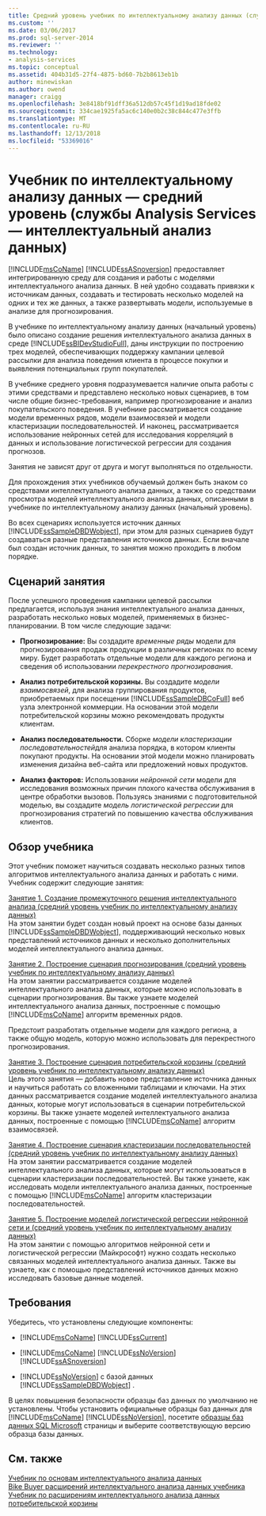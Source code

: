 ```yaml
---
title: Средний уровень учебник по интеллектуальному анализу данных (службы Analysis Services — Интеллектуальный анализ данных) | Документация Майкрософт
ms.custom: ''
ms.date: 03/06/2017
ms.prod: sql-server-2014
ms.reviewer: ''
ms.technology:
- analysis-services
ms.topic: conceptual
ms.assetid: 404b31d5-27f4-4875-bd60-7b2b8613eb1b
author: minewiskan
ms.author: owend
manager: craigg
ms.openlocfilehash: 3e8418bf91dff36a512db57c45f1d19ad18fde02
ms.sourcegitcommit: 334cae1925fa5ac6c140e0b2c38c844c477e3ffb
ms.translationtype: MT
ms.contentlocale: ru-RU
ms.lasthandoff: 12/13/2018
ms.locfileid: "53369016"
---
```

# <a name="intermediate-data-mining-tutorial-analysis-services---data-mining"></a>Учебник по интеллектуальному анализу данных — средний уровень (службы Analysis Services — интеллектуальный анализ данных)
  [!INCLUDE[msCoName](../includes/msconame-md.md)] [!INCLUDE[ssASnoversion](../includes/ssasnoversion-md.md)] предоставляет интегрированную среду для создания и работы с моделями интеллектуального анализа данных. В ней удобно создавать привязки к источникам данных, создавать и тестировать несколько моделей на одних и тех же данных, а также развертывать модели, используемые в анализе для прогнозирования.  
  
 В учебнике по интеллектуальному анализу данных (начальный уровень) было описано создание решения интеллектуального анализа данных в среде [!INCLUDE[ssBIDevStudioFull](../includes/ssbidevstudiofull-md.md)], даны инструкции по построению трех моделей, обеспечивающих поддержку кампании целевой рассылки для анализа поведения клиента в процессе покупки и выявления потенциальных групп покупателей.  
  
 В учебнике среднего уровня подразумевается наличие опыта работы с этими средствами и представлено несколько новых сценариев, в том числе общие бизнес-требования, например прогнозирование и анализ покупательского поведения. В учебнике рассматривается создание модели временных рядов, модели взаимосвязей и модели кластеризации последовательностей. И наконец, рассматривается использование нейронных сетей для исследования корреляций в данных и использование логистической регрессии для создания прогнозов.  
  
 Занятия не зависят друг от друга и могут выполняться по отдельности.  
  
 Для прохождения этих учебников обучаемый должен быть знаком со средствами интеллектуального анализа данных, а также со средствами просмотра моделей интеллектуального анализа данных, описанными в учебнике по интеллектуальному анализу данных (начальный уровень).  
  
 Во всех сценариях используется источник данных [!INCLUDE[ssSampleDBDWobject](../includes/sssampledbdwobject-md.md)], при этом для разных сценариев будут создаваться разные представления источников данных. Если вначале был создан источник данных, то занятия можно проходить в любом порядке.  
  
## <a name="lesson-scenarios"></a>Сценарий занятия  
 После успешного проведения кампании целевой рассылки предлагается, используя знания интеллектуального анализа данных, разработать несколько новых моделей, применяемых в бизнес-планировании. В том числе следующие задачи:  
  
-   **Прогнозирование:** Вы создадите *временные ряды* модели для прогнозирования продаж продукции в различных регионах по всему миру. Будет разработать отдельные модели для каждого региона и сведения об использовании *перекрестного прогнозирования*.  
  
-   **Анализ потребительской корзины.** Вы создадите *модели взаимосвязей*, для анализа группирования продуктов, приобретаемых при посещении [!INCLUDE[ssSampleDBCoFull](../includes/sssampledbcofull-md.md)] веб узла электронной коммерции. На основании этой модели потребительской корзины можно рекомендовать продукты клиентам.  
  
-   **Анализ последовательности.** Сборке *модели кластеризации последовательностей*для анализа порядка, в котором клиенты покупают продукты. На основании этой модели можно планировать изменения дизайна веб-сайта или предложений новых продуктов.  
  
-   **Анализ факторов:** Использовании *нейронной сети* модели для исследования возможных причин плохого качества обслуживания в центре обработки вызовов. Пользуясь знаниями с подготовительной моделью, вы создадите *модель логистической регрессии* для прогнозирования стратегий по повышению качества обслуживания клиентов.  
  
## <a name="what-you-will-learn"></a>Обзор учебника  
 Этот учебник поможет научиться создавать несколько разных типов алгоритмов интеллектуального анализа данных и работать с ними. Учебник содержит следующие занятия:  
  
 [Занятие 1. Создание промежуточного решения интеллектуального анализа &#40;средний уровень учебник по интеллектуальному анализу данных&#41;](../../2014/tutorials/lesson-1-create-solution-intermediate-data-mining-tutorial.md)  
 На этом занятии будет создан новый проект на основе базы данных [!INCLUDE[ssSampleDBDWobject](../includes/sssampledbdwobject-md.md)], поддерживающий несколько новых представлений источников данных и несколько дополнительных моделей интеллектуального анализа данных.  
  
 [Занятие 2. Построение сценария прогнозирования &#40;средний уровень учебник по интеллектуальному анализу данных&#41;](../../2014/tutorials/lesson-2-building-a-forecasting-scenario-intermediate-data-mining-tutorial.md)  
 На этом занятии рассматривается создание моделей интеллектуального анализа данных, которые можно использовать в сценарии прогнозирования. Вы также узнаете моделей интеллектуального анализа данных, построенные с помощью [!INCLUDE[msCoName](../includes/msconame-md.md)] алгоритм временных рядов.  
  
 Предстоит разработать отдельные модели для каждого региона, а также общую модель, которую можно использовать для перекрестного прогнозирования.  
  
 [Занятие 3. Построение сценария потребительской корзины &#40;средний уровень учебник по интеллектуальному анализу данных&#41;](../../2014/tutorials/lesson-3-building-a-market-basket-scenario-intermediate-data-mining-tutorial.md)  
 Цель этого занятия — добавить новое представление источника данных и научиться работать со вложенными таблицами и ключами. На этих данных рассматривается создание моделей интеллектуального анализа данных, которые могут использоваться в сценарии потребительской корзины. Вы также узнаете моделей интеллектуального анализа данных, построенные с помощью [!INCLUDE[msCoName](../includes/msconame-md.md)] алгоритм взаимосвязей.  
  
 [Занятие 4. Построение сценария кластеризации последовательностей &#40;средний уровень учебник по интеллектуальному анализу данных&#41;](../../2014/tutorials/lesson-4-build-sequence-clustering-scenario-intermediate-data-mining.md)  
 На этом занятии рассматривается создание моделей интеллектуального анализа данных, которые могут использоваться в сценарии кластеризации последовательностей. Вы также узнаете, как исследовать модели интеллектуального анализа данных, построенные с помощью [!INCLUDE[msCoName](../includes/msconame-md.md)] алгоритм кластеризации последовательностей.  
  
 [Занятие 5. Построение моделей логистической регрессии нейронной сети и &#40;средний уровень учебник по интеллектуальному анализу данных&#41;](../../2014/tutorials/lesson-5-build-models-intermediate-data-mining-tutorial.md)  
 На этом занятии с помощью алгоритмов нейронной сети и логистической регрессии (Майкрософт) нужно создать несколько связанных моделей интеллектуального анализа данных. Также вы узнаете, как с помощью представлений источников данных можно исследовать базовые данные моделей.  
  
## <a name="requirements"></a>Требования  
 Убедитесь, что установлены следующие компоненты:  
  
-   [!INCLUDE[msCoName](../includes/msconame-md.md)] [!INCLUDE[ssCurrent](../includes/sscurrent-md.md)]  
  
-   [!INCLUDE[msCoName](../includes/msconame-md.md)] [!INCLUDE[ssNoVersion](../includes/ssnoversion-md.md)] [!INCLUDE[ssASnoversion](../includes/ssasnoversion-md.md)]  
  
-   [!INCLUDE[ssNoVersion](../includes/ssnoversion-md.md)] с базой данных [!INCLUDE[ssSampleDBDWobject](../includes/sssampledbdwobject-md.md)] .  
  
 В целях повышения безопасности образцы баз данных по умолчанию не установлены. Чтобы установить официальные образцы баз данных для [!INCLUDE[msCoName](../includes/msconame-md.md)] [!INCLUDE[ssNoVersion](../includes/ssnoversion-md.md)], посетите [образцы баз данных SQL Microsoft](https://go.microsoft.com/fwlink/?LinkId=88417) страницы и выберите соответствующую версию образца базы данных.  
  
## <a name="see-also"></a>См. также  
 [Учебник по основам интеллектуального анализа данных](../../2014/tutorials/basic-data-mining-tutorial.md)   
 [Bike Buyer расширений интеллектуального анализа данных учебника](../../2014/tutorials/bike-buyer-dmx-tutorial.md)   
 [Учебник по расширениям интеллектуального анализа данных потребительской корзины](../../2014/tutorials/market-basket-dmx-tutorial.md)  
  
  
